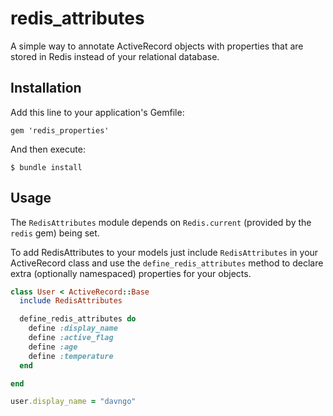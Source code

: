 redis_attributes
================

A simple way to annotate ActiveRecord objects with properties that are stored in Redis instead of your relational database.

## Installation

Add this line to your application's Gemfile:

    gem 'redis_properties'

And then execute:

    $ bundle install

## Usage

The `RedisAttributes` module depends on `Redis.current` (provided by the `redis` gem) being set.

To add RedisAttributes to your models just include `RedisAttributes` in your ActiveRecord class and use the
`define_redis_attributes` method to declare extra (optionally namespaced) properties for your objects.

```ruby
class User < ActiveRecord::Base
  include RedisAttributes

  define_redis_attributes do
    define :display_name
    define :active_flag
    define :age
    define :temperature
  end

end

user.display_name = "davngo"
